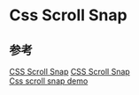 # Css Scroll Snap

## 参考
[CSS Scroll Snap](https://developer.mozilla.org/en-US/docs/Web/CSS/CSS_Scroll_Snap) 
[CSS Scroll Snap](https://developers.google.com/web/updates/2018/09/nic69)   
[Css scroll snap demo](https://snap.glitch.me/carousel.html)